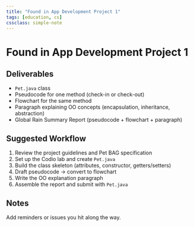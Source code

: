 ```yaml
---
title: "Found in App Development Project 1"
tags: [education, cs]
cssclass: simple-note
---
```


# Found in App Development Project 1

## Deliverables
- `Pet.java` class
- Pseudocode for one method (check-in or check-out)
- Flowchart for the same method
- Paragraph explaining OO concepts (encapsulation, inheritance, abstraction)
- Global Rain Summary Report (pseudocode + flowchart + paragraph)

## Suggested Workflow
1. Review the project guidelines and Pet BAG specification
2. Set up the Codio lab and create `Pet.java`
3. Build the class skeleton (attributes, constructor, getters/setters)
4. Draft pseudocode -> convert to flowchart
5. Write the OO explanation paragraph
6. Assemble the report and submit with `Pet.java`

## Notes
Add reminders or issues you hit along the way.
